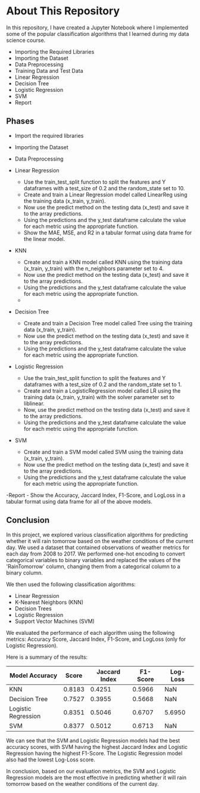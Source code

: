 # About This Repository

In this repository, I have created a Jupyter Notebook where I implemented some of the popular classification algorithms that I learned during my data science course.

- Importing the Required Libraries
- Importing the Dataset
- Data Preprocessing
- Training Data and Test Data
- Linear Regression
- Decision Tree
- Logistic Regression
- SVM
- Report

## Phases
- Import the required libraries
- Importing the Dataset
- Data Preprocessing
- Linear Regression
    - Use the train_test_split function to split the features and Y dataframes with a test_size of 0.2 and the random_state set to 10.
    - Create and train a Linear Regression model called LinearReg using the training data (x_train, y_train).
    - Now use the predict method on the testing data (x_test) and save it to the array predictions.
    - Using the predictions and the y_test dataframe calculate the value for each metric using the appropriate function.
    - Show the MAE, MSE, and R2 in a tabular format using data frame for the linear model.
    
- KNN
    - Create and train a KNN model called KNN using the training data (x_train, y_train) with the n_neighbors parameter set to 4.
    - Now use the predict method on the testing data (x_test) and save it to the array predictions.
    - Using the predictions and the y_test dataframe calculate the value for each metric using the appropriate function.
    - 
- Decision Tree
    - Create and train a Decision Tree model called Tree using the training data (x_train, y_train).
    - Now use the predict method on the testing data (x_test) and save it to the array predictions.
    - Using the predictions and the y_test dataframe calculate the value for each metric using the appropriate function.
    
- Logistic Regression
    - Use the train_test_split function to split the features and Y dataframes with a test_size of 0.2 and the random_state set to 1.
    - Create and train a LogisticRegression model called LR using the training data (x_train, y_train) with the solver parameter set to liblinear.
    - Now, use the predict method on the testing data (x_test) and save it to the array predictions.
    - Using the predictions and the y_test dataframe calculate the value for each metric using the appropriate function.
    
- SVM
    - Create and train a SVM model called SVM using the training data (x_train, y_train).
    - Now use the predict method on the testing data (x_test) and save it to the array predictions.
    - Using the predictions and the y_test dataframe calculate the value for each metric using the appropriate function.
    
-Report
    - Show the Accuracy, Jaccard Index, F1-Score, and LogLoss in a tabular format using data frame for all of the above models.

## Conclusion

In this project, we explored various classification algorithms for predicting whether it will rain tomorrow based on the weather conditions of the current day. We used a dataset that contained observations of weather metrics for each day from 2008 to 2017. We performed one-hot encoding to convert categorical variables to binary variables and replaced the values of the 'RainTomorrow' column, changing them from a categorical column to a binary column.

We then used the following classification algorithms:

- Linear Regression
- K-Nearest Neighbors (KNN)
- Decision Trees
- Logistic Regression
- Support Vector Machines (SVM)

We evaluated the performance of each algorithm using the following metrics: Accuracy Score, Jaccard Index, F1-Score, and LogLoss (only for Logistic Regression).

Here is a summary of the results:

| Model	Accuracy | Score |	Jaccard Index	| F1-Score | Log-Loss |
| -------------- | ----- | ---------------| ---------| ---------|
| KNN	| 0.8183 |  0.4251	| 0.5966	| NaN |
| Decision Tree	| 0.7527	| 0.3955	| 0.5668	| NaN |
| Logistic Regression	| 0.8351	| 0.5046	| 0.6707	| 5.6950 |
| SVM |	0.8377	| 0.5012	| 0.6713	| NaN |

We can see that the SVM and Logistic Regression models had the best accuracy scores, with SVM having the highest Jaccard Index and Logistic Regression having the highest F1-Score. The Logistic Regression model also had the lowest Log-Loss score.

In conclusion, based on our evaluation metrics, the SVM and Logistic Regression models are the most effective in predicting whether it will rain tomorrow based on the weather conditions of the current day.
